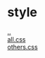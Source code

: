 # style 
<a href='https://gabrielryanft.github.io/learning/cursoemvideo/htmlecss/css/medque/medque4mobilefirst.html' target='_self' rel='prev'>..</a><br/>
<a href='https://gabrielryanft.github.io/learning/cursoemvideo/htmlecss/css/medque/medque4mobilefirst.html/style/all.css' target='_blank' rel='next'>all.css</a><br/>
<a href='https://gabrielryanft.github.io/learning/cursoemvideo/htmlecss/css/medque/medque4mobilefirst.html/style/others.css' target='_blank' rel='next'>others.css</a><br/>
